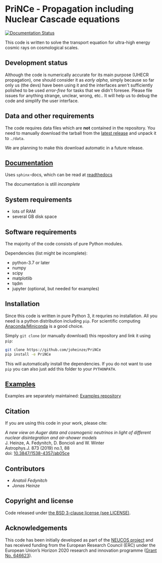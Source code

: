 
# PriNCe - **Pr**opagation **i**ncluding **N**uclear **C**ascade **e**quations

[![Documentation Status](https://readthedocs.org/projects/prince/badge/?version=latest)](https://prince.readthedocs.io/en/latest/?badge=latest)

This code is written to solve the transport equation for ultra-high energy cosmic rays on cosmological scales.  

## Development status

Although the code is numerically accurate for its main purpose (UHECR propagation), one should consider it
as *early alpha*, simply because so far only us (the devs) have been using it and the interfaces aren't
sufficiently polished to be used *error-free* for tasks that we didn't foresee. Please file issues for
anything strange, unclear, wrong, etc.. It will help us to debug the code and simplify the user interface.

## Data and other requirements

The code requires data files which are **not** contained in the repository. You need to manually download the tarball from the [latest release](https://github.com/joheinze/PriNCe/releases) and unpack it to `./data`.

We are planning to make this download automatic in a future release.

## [Documentation](https://prince.readthedocs.io/en/latest/)

Uses `sphinx`-docs, which can be read at [readthedocs](https://prince.readthedocs.io/en/latest/)

The documentation is still *incomplete*

## System requirements

- lots of RAM
- several GB disk space

## Software requirements

The majority of the code consists of pure Python modules.

Dependencies (list might be incomplete):

- python-3.7 or later
- numpy
- scipy
- matplotlib
- tqdm
- jupyter (optional, but needed for examples)

## Installation

Since this code is written in pure Python 3, it requries no installation. All you need is a python distribution including `pip`. For scientific computing [Anaconda/Miniconda](https://www.anaconda.com/products/individual/) is a good choice.

Simply `git clone` (or manually download) this repository and link it using `pip`:

```bash
git clone https://github.com/joheinze/PriNCe
pip install -e PriNCe
```

This will automatically install the dependencies. If you do not want to use `pip` you can also just add this folder to your `PYTHONPATH`.

## [Examples](https://github.com/joheinze/PriNCe-examples)

Examples are separately maintained: [Examples repository](https://github.com/joheinze/PriNCe-examples)

## Citation

If you are using this code in your work, please cite:

*A new view on Auger data and cosmogenic neutrinos in light of different nuclear disintegration and air-shower models*  
J. Heinze, A. Fedynitch, D. Boncioli and W. Winter  
Astrophys.J. 873 (2019) no.1, 88  
doi: [10.3847/1538-4357/ab05ce](https://doi.org/10.3847/1538-4357/ab05ce)

## Contributors

- *Anatoli Fedynitch*
- *Jonas Heinze*

## Copyright and license

Code released under [the BSD 3-clause license (see LICENSE)](LICENSE).

## Acknowledgements

This code has been initially developed as part of the [NEUCOS project](https://astro.desy.de/theory/neucos/index_eng.html) and has received funding from the European Research Council (ERC) under the European Union’s Horizon 2020 research and innovation programme ([Grant No. 646623](https://cordis.europa.eu/project/id/646623)).
